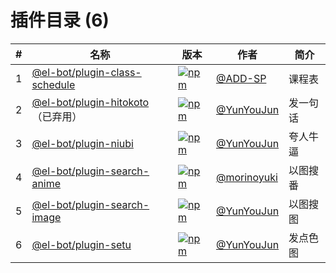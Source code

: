 # 插件目录 (6)

|#|名称|版本|作者|简介|
|-|---|---|----|---|
|1|[@el-bot/plugin-class-schedule](./packages/class-schedule)|[![npm](https://img.shields.io/npm/v/@el-bot/plugin-class-schedule)](https://www.npmjs.com/package/@el-bot/plugin-class-schedule)|[@ADD-SP](https://github.com/ADD-SP)|课程表|
|2|[@el-bot/plugin-hitokoto](./packages/hitokoto)（已弃用）|[![npm](https://img.shields.io/npm/v/@el-bot/plugin-hitokoto)](https://www.npmjs.com/package/@el-bot/plugin-hitokoto)|[@YunYouJun](https://github.com/YunYouJun)|发一句话|
|3|[@el-bot/plugin-niubi](./packages/niubi)|[![npm](https://img.shields.io/npm/v/@el-bot/plugin-niubi)](https://www.npmjs.com/package/@el-bot/plugin-niubi)|[@YunYouJun](https://github.com/YunYouJun)|夸人牛逼|
|4|[@el-bot/plugin-search-anime](./packages/search-anime)|[![npm](https://img.shields.io/npm/v/@el-bot/plugin-search-anime)](https://www.npmjs.com/package/@el-bot/plugin-search-anime)|[@morinoyuki](https://github.com/morinoyuki)|以图搜番|
|5|[@el-bot/plugin-search-image](./packages/search-image)|[![npm](https://img.shields.io/npm/v/@el-bot/plugin-search-image)](https://www.npmjs.com/package/@el-bot/plugin-search-image)|[@YunYouJun](https://github.com/YunYouJun)|以图搜图|
|6|[@el-bot/plugin-setu](./packages/setu)|[![npm](https://img.shields.io/npm/v/@el-bot/plugin-setu)](https://www.npmjs.com/package/@el-bot/plugin-setu)|[@YunYouJun](https://github.com/YunYouJun)|发点色图|
